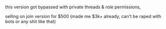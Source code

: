 this version got bypassed with private threads & role permissions,

selling on join version for $500 (made me $3k+ already, can't be raped with bots or any shit like that)
